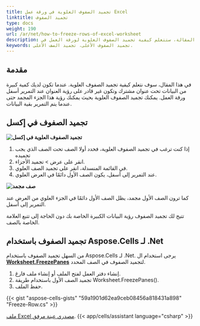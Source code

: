 ```yaml
---
title: تجميد الصفوف العلوية في ورقة عمل Excel
linktitle: تجميد الصفوف
type: docs
weight: 190
url: /ar/net/how-to-freeze-rows-of-excel-worksheet
description: في هذه المقالة، ستتعلم كيفية تجميد الصفوف العلوية لورقة العمل في Excel برمجيا باستخدام مكتبة C# مع واجهة برمجة تطبيقات .NET.
keywords: تجميد الصفوف الأعلى، تجميد الصف الأعلى.
---
```


## **مقدمة**

في هذا المقال، سوف نتعلم كيفية تجميد الصفوف العلوية. عندما تكون لديك كمية كبيرة من البيانات تحت عنوان مشترك وتكون غير قادر على رؤية العنوان عند التمرير أسفل ورقة العمل. يمكنك تجميد الصفوف العلوية بحيث يمكنك رؤية هذا الجزء المجمد حتى عندما يتم التمرير بقية البيانات.

## **تجميد الصفوف في إكسل**

**![تجميد الصفوف العلوية في إكسل](Freeze-Rows.png)**


1. إذا كنت ترغب في تجميد الصفوف العلوية، فحدد أولا الصف تحت الصف الذي يجب تجميده
2. انقر على عرض > تجميد الأجزاء.
3. في القائمة المنسدلة، انقر على تجميد الصف العلوي.
4. عند التمرير إلى أسفل، يكون الصف الأول دائمًا في العرض العلوي.

**![صف مجمد](Frozen-Row.png)**

كما ترون الصف الأول مجمد، يظل الصف الأول دائمًا في الجزء العلوي من العرض عند التمرير إلى أسفل.

تتيح لك تجميد الصفوف رؤية البيانات الكبيرة الخاصة بك دون الحاجة إلى تتبع العلامة الخاصة بالصف.




## **تجميد الصفوف باستخدام Aspose.Cells لـ .Net**
من السهل تجميد الصفوف باستخدام Aspose.Cells لـ .Net. 
يرجى استخدام ال [**Worksheet.FreezePanes**](https://reference.aspose.com/cells/net/aspose.cells/worksheet/freezepanes/) لتجميد الصفوف في الصف المحدد.
1. إنشاء دفتر العمل لفتح الملف أو إنشاء ملف فارغ.
2. تجميد الصف الأول باستخدام طريقة Worksheet.FreezePanes().
3. حفظ الملف.

{{< gist "aspose-cells-gists" "59a1901d62ea9ceb08456a818431a898" "Freeze-Row.cs" >}}

[ملف Excel مصدري عينة مرفق](../Freeze.xlsx).
{{< app/cells/assistant language="csharp" >}}
